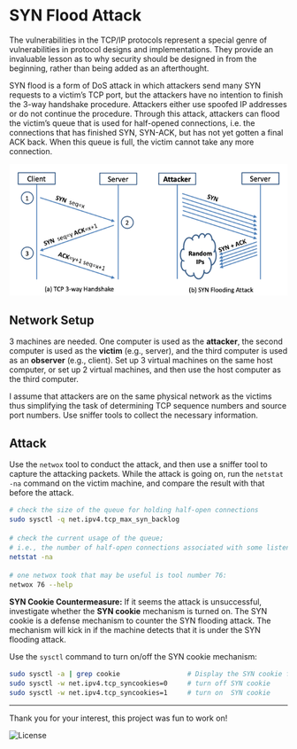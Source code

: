 # SYN Flood Attack

The vulnerabilities in the TCP/IP protocols represent a special genre of vulnerabilities in protocol designs and implementations. They provide an invaluable lesson as to why security should be designed in from the beginning, rather than being added as an afterthought.

SYN flood is a form of DoS attack in which attackers send many SYN requests to a victim’s TCP port, but the attackers have no intention to finish the 3-way handshake procedure. Attackers either use spoofed IP addresses or do not continue the procedure. Through this attack, attackers can flood the victim’s queue that is used for half-opened connections, i.e. the connections that has finished SYN, SYN-ACK, but has not yet gotten a final ACK back. When this queue is full, the victim cannot take any more connection. 

<p align="center">
  <img src="tcp_syn_flood.png">
</p>

## Network Setup

3 machines are needed. One computer is used as the **attacker**, the second computer is used as the **victim** (e.g., server), and the third computer is used as an **observer** (e.g., client). Set up 3 virtual machines on the same host computer, or set up 2 virtual machines, and then use the host computer as the third computer.

I assume that attackers are on the same physical network as the victims thus simplifying the task of determining TCP sequence numbers and source port numbers. Use sniffer tools to collect the necessary information.

## Attack

Use the `netwox` tool to conduct the attack, and then use a sniffer tool to capture the attacking packets. While the attack is going on, run the `netstat -na` command on the victim machine, and compare the result with that before the attack.

```bash
# check the size of the queue for holding half-open connections
sudo sysctl -q net.ipv4.tcp_max_syn_backlog

# check the current usage of the queue;
# i.e., the number of half-open connections associated with some listening port
netstat -na

# one netwox took that may be useful is tool number 76:
netwox 76 --help
```

**SYN Cookie Countermeasure:**
If it seems the attack is unsuccessful, investigate whether the **SYN cookie** mechanism is turned on. The SYN cookie is a defense mechanism to counter the SYN flooding attack. The mechanism will kick in if the machine detects that it is under the SYN flooding attack.

Use the `sysctl` command to turn on/off the SYN cookie mechanism:

```bash
sudo sysctl -a | grep cookie                 # Display the SYN cookie flag
sudo sysctl -w net.ipv4.tcp_syncookies=0     # turn off SYN cookie
sudo sysctl -w net.ipv4.tcp_syncookies=1     # turn on  SYN cookie
```

---

Thank you for your interest, this project was fun to work on! 

![License](https://img.shields.io/github/license/adamalston/SYN-Flood)